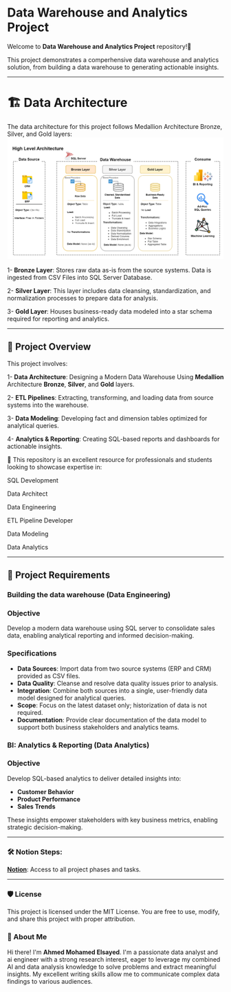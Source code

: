 # Data Warehouse and Analytics Project

Welcome to **Data Warehouse and Analytics Project** repository!🚀

This project demonstrates a comperhensive data warehouse and analytics solution, from building a data warehouse to generating actionable insights.

---

# 🏗️ Data Architecture

The data architecture for this project follows Medallion Architecture Bronze, Silver, and Gold layers:
![Data Architecture](docs/Data_Architecture.drawio.png)

1- **Bronze Layer**: Stores raw data as-is from the source systems. Data is ingested from CSV Files into SQL Server Database.

2- **Silver Layer**: This layer includes data cleansing, standardization, and normalization processes to prepare data for analysis.

3- **Gold Layer**: Houses business-ready data modeled into a star schema required for reporting and analytics.

---

## 📖 Project Overview

This project involves:

1- **Data Architecture**: Designing a Modern Data Warehouse Using **Medallion** Architecture **Bronze**, **Silver**, and **Gold** layers.

2- **ETL Pipelines**: Extracting, transforming, and loading data from source systems into the warehouse.

3- **Data Modeling**: Developing fact and dimension tables optimized for analytical queries.

4- **Analytics & Reporting**: Creating SQL-based reports and dashboards for actionable insights.

🎯 This repository is an excellent resource for professionals and students looking to showcase expertise in:

  SQL Development
  
  Data Architect
  
  Data Engineering
  
  ETL Pipeline Developer
  
  Data Modeling
  
  Data Analytics
  
---

## 🚀 Project Requirements

### Building the data warehouse (Data Engineering)

### Objective
Develop a modern data warehouse using SQL server to consolidate sales data, enabling analytical reporting and informed decision-making.

### Specifications

- **Data Sources**: Import data from two source systems (ERP and CRM) provided as CSV files.
- **Data Quality**: Cleanse and resolve data quality issues prior to analysis.
- **Integration**: Combine both sources into a single, user-friendly data model designed for analytical queries.
- **Scope**: Focus on the latest dataset only; historization of data is not required.
- **Documentation**: Provide clear documentation of the data model to support both business stakeholders and analytics teams.

### BI: Analytics & Reporting (Data Analytics)

### Objective
Develop SQL-based analytics to deliver detailed insights into:
- **Customer Behavior**
- **Product Performance**
- **Sales Trends**

These insights empower stakeholders with key business metrics, enabling strategic decision-making.

---

### 🛠️ Notion Steps:

**[Notion]([https://www.notion.so/SQL-Data-Warehouse-Project-1980500fe82880528080db1d51ed6e64](https://teal-zinnia-075.notion.site/SQL-Data-Warehouse-Project-1980500fe82880528080db1d51ed6e64?pvs=4))**: Access to all project phases and tasks.

---

### 🛡️ License
This project is licensed under the MIT License. You are free to use, modify, and share this project with proper attribution.

### 🌟 About Me
Hi there! I'm **Ahmed Mohamed Elsayed**. I'm a passionate data analyst and ai engineer with a strong research interest, eager to leverage my combined AI and data analysis knowledge to solve problems and extract meaningful insights. My excellent writing skills allow me to communicate complex data findings to various audiences.
